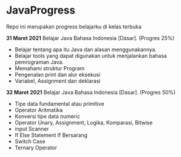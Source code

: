 # JavaProgress
Repo ini merupakan progress belajarku di kelas terbuka

**31 Maret 2021**
Belajar Java Bahasa Indonesia [Dasar]. (Progres 25%)

* Belajar tentang apa itu Java dan alasan menggunakannya.
* Belajar tools yang dapat digunakan untuk menjalankan bahasa pemrograman Java.
* Memahami struktur Program
* Pengenalan print dan alur eksekusi
* Variabel, Assignment dan deklarasi

**32 Maret 2021**
Belajar Java Bahasa Indonesia [Dasar]. (Progres 50%)

* Tipe data fundamental atau primitive
* Operator Aritmatika
* Konversi tipe data numeric
* Operator Unary, Assignment, Logika, Komparasi, Bitwise
* input Scanner
* If Else Statement If Bersarang
* Switch Case
* Ternary Operator

